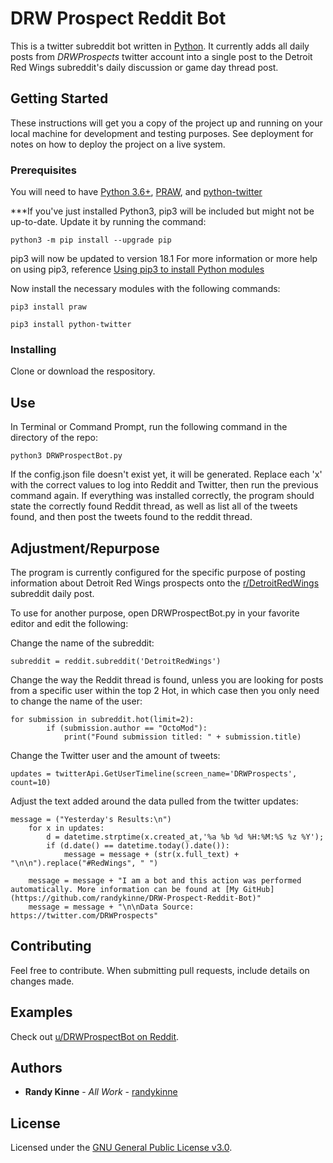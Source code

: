 # DRW Prospect Reddit Bot

This is a twitter subreddit bot written in [Python](https://www.python.org/). It currently adds all daily posts from _DRWProspects_ twitter account into a single post to the Detroit Red Wings subreddit's daily discussion or game day thread post.

## Getting Started

These instructions will get you a copy of the project up and running on your local machine for development and testing purposes. See deployment for notes on how to deploy the project on a live system.

### Prerequisites

You will need to have [Python 3.6+](https://www.python.org/downloads/), [PRAW](https://praw.readthedocs.io/en/latest/getting_started/installation.html), and [python-twitter](https://python-twitter.readthedocs.io/en/latest/installation.html)

***If you've just installed Python3, pip3 will be included but might not be up-to-date. Update it by running the command:

```
python3 -m pip install --upgrade pip
```

pip3 will now be updated to version 18.1
For more information or more help on using pip3, reference [Using pip3 to install Python modules](https://help.dreamhost.com/hc/en-us/articles/115000699011-Using-pip3-to-install-Python3-modules)

Now install the necessary modules with the following commands:

```
pip3 install praw
```
```
pip3 install python-twitter
```

### Installing

Clone or download the respository.

## Use

In Terminal or Command Prompt, run the following command in the directory of the repo:

```
python3 DRWProspectBot.py
```

If the config.json file doesn't exist yet, it will be generated. Replace each 'x' with the correct values to log into Reddit and Twitter, then run the previous command again. If everything was installed correctly, the program should state the correctly found Reddit thread, as well as list all of the tweets found, and then post the tweets found to the reddit thread.

## Adjustment/Repurpose

The program is currently configured for the specific purpose of posting information about Detroit Red Wings prospects onto the [r/DetroitRedWings](reddit.com/r/DetroitRedWings) subreddit daily post. 

To use for another purpose, open DRWProspectBot.py in your favorite editor and edit the following:

Change the name of the subreddit:
```
subreddit = reddit.subreddit('DetroitRedWings')
```

Change the way the Reddit thread is found, unless you are looking for posts from a specific user within the top 2 Hot, in which case then you only need to change the name of the user:
```
for submission in subreddit.hot(limit=2):
		if (submission.author == "OctoMod"):
	 		print("Found submission titled: " + submission.title)
```

Change the Twitter user and the amount of tweets:
```
updates = twitterApi.GetUserTimeline(screen_name='DRWProspects', count=10)
```

Adjust the text added around the data pulled from the twitter updates:
```
message = ("Yesterday's Results:\n")
	for x in updates:
		d = datetime.strptime(x.created_at,'%a %b %d %H:%M:%S %z %Y');
		if (d.date() == datetime.today().date()):
			message = message + (str(x.full_text) + "\n\n").replace("#RedWings", " ")

	message = message + "I am a bot and this action was performed automatically. More information can be found at [My GitHub](https://github.com/randykinne/DRW-Prospect-Reddit-Bot)"
	message = message + "\n\nData Source: https://twitter.com/DRWProspects"
```

## Contributing

Feel free to contribute. When submitting pull requests, include details on changes made.

## Examples
Check out [u/DRWProspectBot on Reddit](https://www.reddit.com/u/drwprospectbot).

## Authors

* **Randy Kinne** - *All Work* - [randykinne](https://github.com/randykinne)

## License

Licensed under the [GNU General Public License v3.0](LICENSE).
